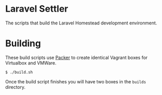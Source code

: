 # Laravel Settler

The scripts that build the Laravel Homestead development environment.

# Building

These build scripts use [Packer](https://packer.io) to create identical Vagrant boxes for Virtualbox and VMWare.

```
$ ./build.sh
```

Once the build script finishes you will have two boxes in the `builds` directory.
